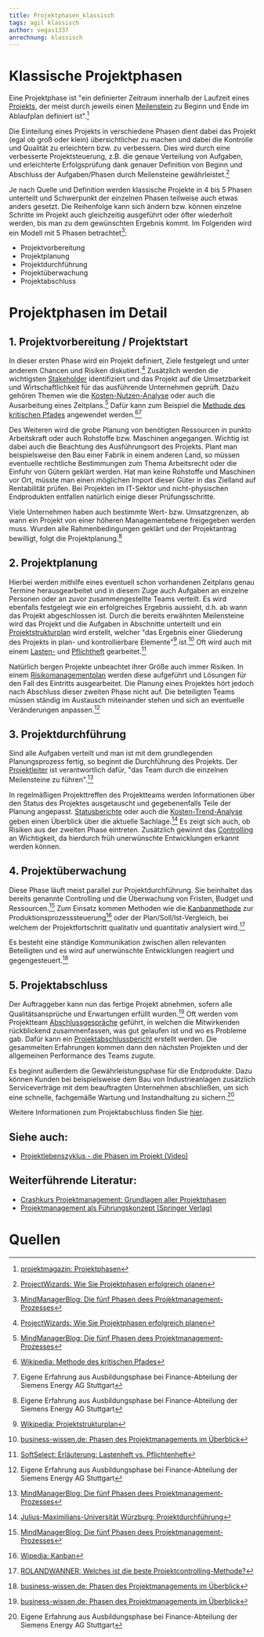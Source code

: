 ```yaml
---
title: Projektphasen_klassisch
tags: agil klassisch
author: vegas1337
anrechnung: klassisch
---
```


# Klassische Projektphasen

Eine Projektphase ist "ein definierter Zeitraum innerhalb der Laufzeit eines [Projekts](Projekt.md), der meist durch jeweils einen [Meilenstein](Meilensteine.md) zu Beginn und Ende im Ablaufplan definiert ist".[^1]

Die Einteilung eines Projekts in verschiedene Phasen dient dabei das Projekt (egal ob groß oder klein) übersichtlicher zu machen und dabei die Kontrolle und Qualität zu erleichtern bzw. zu verbessern. Dies wird durch eine verbesserte Projektsteuerung, z.B. die genaue Verteilung von Aufgaben, und erleichterte Erfolgsprüfung dank genauer Definition von Beginn und Abschluss der Aufgaben/Phasen durch Meilensteine gewährleistet.[^2]

Je nach Quelle und Definition werden klassische Projekte in 4 bis 5 Phasen unterteilt und Schwerpunkt der einzelnen Phasen teilweise auch etwas anders gesetzt. Die Reihenfolge kann sich ändern bzw. können einzelne Schritte im Projekt auch gleichzeitig ausgeführt oder öfter wiederholt werden, bis man zu dem gewünschten Ergebnis kommt.
Im Folgenden wird ein Modell mit 5 Phasen betrachtet[^3]:

* Projektvorbereitung
* Projektplanung
* Projektdurchführung
* Projektüberwachung
* Projektabschluss

# Projektphasen im Detail

## 1. Projektvorbereitung / Projektstart

In dieser ersten Phase wird ein Projekt definiert, Ziele festgelegt und unter anderem Chancen und Risiken diskutiert.[^2] Zusätzlich werden die wichtigsten [Stakeholder](Stakeholderanalyse.md) identifiziert und das Projekt auf die Umsetzbarkeit und Wirtschaftlichkeit für das ausführende Unternehmen geprüft. Dazu gehören Themen wie die [Kosten-Nutzen-Analyse](Kosten_Nutzen_Analyse.md)  oder auch die Ausarbeitung eines Zeitplans.[^3] Dafür kann zum Beispiel die [Methode des kritischen Pfades](Methode_des_kritischen_Pfades.md) angewendet werden.[^9][^4]

Des Weiteren wird die grobe Planung von benötigten Ressourcen in punkto Arbeitskraft oder auch Rohstoffe bzw. Maschinen angegangen. Wichtig ist dabei auch die Beachtung des Ausführungsort des Projekts. Plant man beispielsweise den Bau einer Fabrik in einem anderen Land, so müssen eventuelle rechtliche Bestimmungen zum Thema Arbeitsrecht oder die Einfuhr von Gütern geklärt werden. Hat man keine Rohstoffe und Maschinen vor Ort, müsste man einen möglichen Import dieser Güter in das Zielland auf Rentabilität prüfen. Bei Projekten im IT-Sektor und nicht-physischen Endprodukten entfallen natürlich einige dieser Prüfungsschritte.

Viele Unternehmen haben auch bestimmte Wert- bzw. Umsatzgrenzen, ab wann ein Projekt von einer höheren Managementebene freigegeben werden muss. Wurden alle Rahmenbedingungen geklärt und der Projektantrag bewilligt, folgt die Projektplanung.[^4] 

## 2. Projektplanung

Hierbei werden mithilfe eines eventuell schon vorhandenen Zeitplans genau Termine herausgearbeitet und in diesem Zuge auch Aufgaben an einzelne Personen oder an zuvor zusammengestellte Teams verteilt. Es wird ebenfalls festgelegt wie ein erfolgreiches Ergebnis aussieht, d.h. ab wann das Projekt abgeschlossen ist. Durch die bereits erwähnten Meilensteine wird das Projekt und die Aufgaben in Abschnitte unterteilt und ein [Projektstrukturplan](Projektstrukturplan.md) wird erstellt, welcher "das Ergebnis einer Gliederung des Projekts in plan- und kontrollierbare Elemente"[^5] ist.[^6] Oft wird auch mit einem [Lasten-](Lastenheft.md) und [Pflichtheft](Pflichtenheft.md) gearbeitet.[^7]

Natürlich bergen Projekte unbeachtet ihrer Größe auch immer Risiken. In einem [Risikomanagementplan](Risikomanagement.md) werden diese aufgeführt und Lösungen für den Fall des Eintritts ausgearbeitet. Die Planung eines Projektes hört jedoch nach Abschluss dieser zweiten Phase nicht auf. Die beteiligten Teams müssen ständig im Austausch miteinander stehen und sich an eventuelle Veränderungen anpassen.[^4]

## 3. Projektdurchführung

Sind alle Aufgaben verteilt und man ist mit dem grundlegenden Planungsprozess fertig, so beginnt die Durchführung des Projekts. Der [Projektleiter](Faehigkeiten_Projektleiter.md) ist verantwortlich dafür, "das Team durch die einzelnen Meilensteine zu führen".[^3] 

In regelmäßigen Projekttreffen des Projektteams werden Informationen über den Status des Projektes ausgetauscht und gegebenenfalls Teile der Planung angepasst. [Statusberichte](Statusreport.md) oder auch die [Kosten-Trend-Analyse](Kosten_Trend_Analyse.md) geben einen Überblick über die aktuelle Sachlage.[^8] Es zeigt sich auch, ob Risiken aus der zweiten Phase eintreten.
Zusätzlich gewinnt das [Controlling](Projektcontrolling.md) an Wichtigkeit, da hierdurch früh unerwünschte Entwicklungen erkannt werden können.

## 4. Projektüberwachung

Diese Phase läuft meist parallel zur Projektdurchführung. Sie beinhaltet das bereits genannte Controlling und die Überwachung von Fristen, Budget und Ressourcen.[^3] 
Zum Einsatz kommen Methoden wie die [Kanbanmethode](Kanban.md) zur Produktionsprozesssteuerung[^10] oder der Plan/Soll/Ist-Vergleich, bei welchem der Projektfortschritt qualitativ und quantitativ analysiert wird.[^11]

Es besteht eine ständige Kommunikation zwischen allen relevanten Beteiligten und es wird auf unerwünschte Entwicklungen reagiert und gegengesteuert.[^6]

## 5. Projektabschluss

Der Auftraggeber kann nun das fertige Projekt abnehmen, sofern alle Qualitätsansprüche und Erwartungen erfüllt wurden.[^6] Oft werden vom Projektteam [Abschlussgespräche](Abschlussanalyse.md) geführt, in welchen die Mitwirkenden rückblickend zusammenfassen, was gut gelaufen ist und wo es Probleme gab. Dafür kann ein [Projektabschlussbericht](Projektabschlussbericht.md) erstellt werden. Die gesammelten Erfahrungen kommen dann den nächsten Projekten und der allgemeinen Performance des Teams zugute. 

Es beginnt außerdem die Gewährleistungsphase für die Endprodukte. Dazu können Kunden bei beispielsweise dem Bau von Industrieanlagen zusätzlich Serviceverträge mit dem beauftragten Unternehmen abschließen, um sich eine schnelle, fachgemäße Wartung und Instandhaltung zu sichern.[^4]

Weitere Informationen zum Projektabschluss finden Sie [hier](Projektabschluss.md).

## Siehe auch:
* [Projektlebenszyklus - die Phasen im Projekt (Video)](https://www.youtube.com/watch?v=CSWCDIXKUoQ&ab_channel=Erfolgreich-Projekte-Leiten)

## Weiterführende Literatur:
* [Crashkurs Projektmanagement: Grundlagen aller Projektphasen](https://www.katalog.fau.de/TouchPoint/singleHit.do?methodToCall=showHit&curPos=2&identifier=2_SOLR_SERVER_2101837480)
* [Projektmanagement als Führungskonzept (Springer Verlag)](https://link.springer.com/book/10.1007/978-3-642-60144-6)

# Quellen

[^1]: [projektmagazin: Projektphasen](https://www.projektmagazin.de/glossarterm/projektphase)
[^2]: [ProjectWizards: Wie Sie Projektphasen erfolgreich planen](https://www.projectwizards.net/de/blog/2019/06/project-phases)
[^3]: [MindManagerBlog: Die fünf Phasen dees Projektmanagement-Prozesses](https://blog.mindmanager.com/de/blog/die-funf-phasen-des-projektmanagement-prozesses/)
[^4]: Eigene Erfahrung aus Ausbildungsphase bei Finance-Abteilung der Siemens Energy AG Stuttgart
[^5]: [Wikipedia: Projektstrukturplan](https://de.wikipedia.org/wiki/Projektstrukturplan)
[^6]: [business-wissen.de: Phasen des Projektmanagements im Überblick](https://www.business-wissen.de/hb/phasen-des-projektmanagements-im-ueberblick/)
[^7]: [SoftSelect: Erläuterung: Lastenheft vs. Pflichtenheft](http://www.softselect.de/wissenspool/erlaeuterung_lastenheft_vs_pflichtenheft#:~:text=Das%20Lastenheft%20beschreibt%20die%20gesamte,Lastenheft%20gew%C3%BCnschten%20Funktionen%20umgesetzt%20werden.)
[^8]: [Julius-Maximilians-Universität Würzburg: Projektdurchführung](https://www.uni-wuerzburg.de/verwaltung/qualitaetsmanagement/projektmanagement/projektdurchfuehrung/)
[^9]: [Wikipedia: Methode des kritischen Pfades](https://de.wikipedia.org/wiki/Methode_des_kritischen_Pfades)
[^10]: [Wipedia: Kanban](https://de.wikipedia.org/wiki/Kanban)
[^11]: [ROLANDWANNER: Welches ist die beste Projektcontrolling-Methode?](https://rolandwanner.ch/die-beste-projektcontrolling-methode/)
